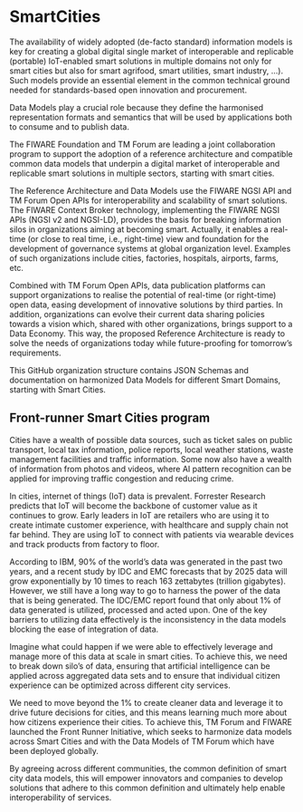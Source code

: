 # SmartCities

The availability of widely adopted (de-facto standard) information models is key for creating a global digital single market of interoperable and replicable (portable) IoT-enabled smart solutions in multiple domains not only for smart cities but also for smart agrifood, smart utilities, smart industry, …). Such models provide an essential element in the common technical ground needed for standards-based open innovation and procurement.

Data Models play a crucial role because they define the harmonised representation formats and semantics that will be used by applications both to consume and to publish data.

The FIWARE Foundation and TM Forum are leading a joint collaboration program to support the adoption of a reference architecture and compatible common data models that underpin a digital market of interoperable and replicable smart solutions in multiple sectors, starting with smart cities.

The Reference Architecture and Data Models use the FIWARE NGSI API and TM Forum Open APIs for interoperability and scalability of smart solutions. The FIWARE Context Broker technology, implementing the FIWARE NGSI APIs (NGSI v2 and NGSI-LD), provides the basis for breaking information silos in organizations aiming at becoming smart. Actually, it enables a real-time (or close to real time, i.e., right-time) view and foundation for the development of governance systems at global organization level. Examples of such organizations include cities, factories, hospitals, airports, farms, etc.

Combined with TM Forum Open APIs, data publication platforms can support organizations to realise the potential of real-time (or right-time) open data, easing development of innovative solutions by third parties. In addition, organizations can evolve their current data sharing policies towards a vision which, shared with other organizations, brings support to a Data Economy. This way, the proposed Reference Architecture is ready to solve the needs of organizations today while future-proofing for tomorrow’s requirements.

This GitHub organization structure contains JSON Schemas and documentation on harmonized Data Models for different Smart Domains, starting with Smart Cities. 

## Front-runner Smart Cities program

Cities have a wealth of possible data sources, such as ticket sales on public transport, local tax information, police reports, local weather stations, waste management facilities and traffic information. Some now also have a wealth of information from photos and videos, where AI pattern recognition can be applied for improving traffic congestion and reducing crime.

In cities, internet of things (IoT) data is prevalent. Forrester Research predicts that IoT will become the backbone of customer value as it continues to grow. Early leaders in IoT are retailers who are using it to create intimate customer experience, with healthcare and supply chain not far behind. They are using IoT to connect with patients via wearable devices and track products from factory to floor.

According to IBM, 90% of the world’s data was generated in the past two years, and a recent study by IDC and EMC forecasts that by 2025 data will grow exponentially by 10 times to reach 163 zettabytes (trillion gigabytes). However, we still have a long way to go to harness the power of the data that is being generated. The IDC/EMC report found that only about 1% of data generated is utilized, processed and acted upon. One of the key barriers to utilizing data effectively is the inconsistency in the data models blocking the ease of integration of data.

Imagine what could happen if we were able to effectively leverage and manage more of this data at scale in smart cities. To achieve this, we need to break down silo’s of data, ensuring that artificial intelligence can be applied across aggregated data sets and to ensure that individual citizen experience can be optimized across different city services.

We need to move beyond the 1% to create cleaner data and leverage it to drive future decisions for cities, and this means learning much more about how citizens experience their cities. To achieve this, TM Forum and FIWARE launched the Front Runner Initiative, which seeks to harmonize data models across Smart Cities and with the Data Models of TM Forum which have been deployed globally.

By agreeing across different communities, the common definition of smart city data models, this will empower innovators and companies to develop solutions that adhere to this common definition and ultimately help enable interoperability of services.

